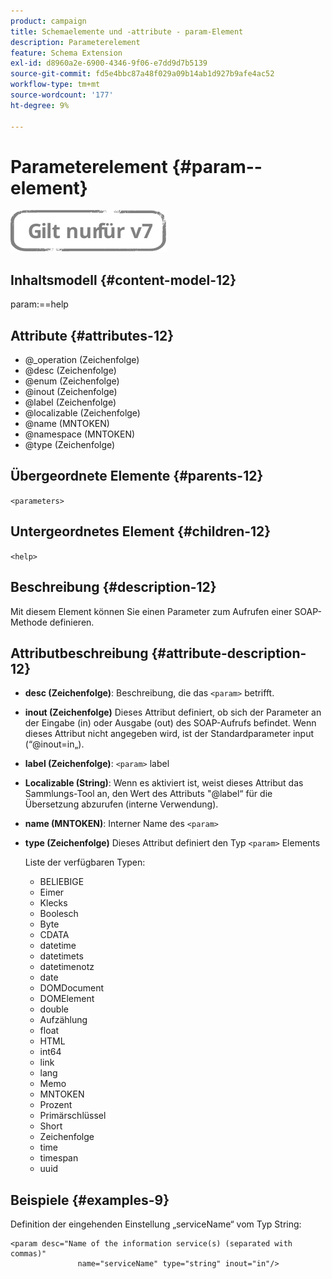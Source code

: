 ```yaml
---
product: campaign
title: Schemaelemente und -attribute - param-Element
description: Parameterelement
feature: Schema Extension
exl-id: d8960a2e-6900-4346-9f06-e7dd9d7b5139
source-git-commit: fd5e4bbc87a48f029a09b14ab1d927b9afe4ac52
workflow-type: tm+mt
source-wordcount: '177'
ht-degree: 9%

---
```


# Parameterelement {#param--element}

![](../../../assets/v7-only.svg)

## Inhaltsmodell {#content-model-12}

param:==help

## Attribute {#attributes-12}

* @_operation (Zeichenfolge)
* @desc (Zeichenfolge)
* @enum (Zeichenfolge)
* @inout (Zeichenfolge)
* @label (Zeichenfolge)
* @localizable (Zeichenfolge)
* @name (MNTOKEN)
* @namespace (MNTOKEN)
* @type (Zeichenfolge)

## Übergeordnete Elemente {#parents-12}

`<parameters>`

## Untergeordnetes Element {#children-12}

`<help>`

## Beschreibung {#description-12}

Mit diesem Element können Sie einen Parameter zum Aufrufen einer SOAP-Methode definieren.

## Attributbeschreibung {#attribute-description-12}

* **desc (Zeichenfolge)**: Beschreibung, die das `<param>` betrifft.
* **inout (Zeichenfolge)** Dieses Attribut definiert, ob sich der Parameter an der Eingabe (in) oder Ausgabe (out) des SOAP-Aufrufs befindet. Wenn dieses Attribut nicht angegeben wird, ist der Standardparameter input (“@inout=in„).
* **label (Zeichenfolge)**: `<param>` label
* **Localizable (String)**: Wenn es aktiviert ist, weist dieses Attribut das Sammlungs-Tool an, den Wert des Attributs &quot;@label“ für die Übersetzung abzurufen (interne Verwendung).
* **name (MNTOKEN)**: Interner Name des `<param>`
* **type (Zeichenfolge)** Dieses Attribut definiert den Typ `<param>` Elements

  Liste der verfügbaren Typen:

   * BELIEBIGE
   * Eimer
   * Klecks
   * Boolesch
   * Byte
   * CDATA
   * datetime
   * datetimets
   * datetimenotz
   * date
   * DOMDocument
   * DOMElement
   * double
   * Aufzählung
   * float
   * HTML
   * int64
   * link
   * lang
   * Memo
   * MNTOKEN
   * Prozent
   * Primärschlüssel
   * Short
   * Zeichenfolge
   * time
   * timespan
   * uuid

## Beispiele {#examples-9}

Definition der eingehenden Einstellung „serviceName“ vom Typ String:

```
<param desc="Name of the information service(s) (separated with commas)"
               name="serviceName" type="string" inout="in"/>
```
